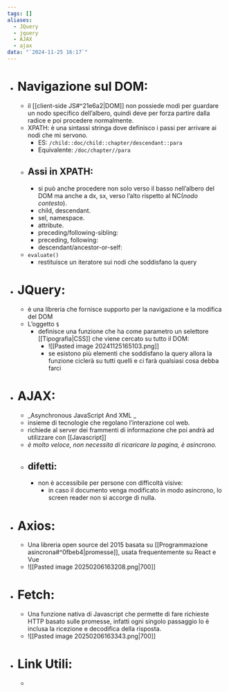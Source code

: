```yaml
---
tags: []
aliases:
  - JQuery
  - jquery
  - AJAX
  - ajax
data: "`2024-11-25 16:17`"
---
```

- # Navigazione sul DOM:
	- il [[client-side JS#^21e6a2|DOM]] non possiede modi per guardare un nodo specifico dell’albero, quindi deve per forza partire dalla radice e poi procedere normalmente.
	- XPATH: è una sintassi stringa dove definisco i passi per arrivare ai nodi che mi servono.
		- ES: `/child::doc/child::chapter/descendant::para`
		- Equivalente: `/doc/chapter//para` 
	- ## Assi in XPATH:
		- si può anche procedere non solo verso il basso nell’albero del DOM ma anche a dx, sx, verso l’alto rispetto al NC(_nodo contesto_).
		- child, descendant.
		- sel, namespace.
		- attribute.
		- preceding/following-sibling:
		- preceding, following:
		- descendant/ancestor-or-self:
	- `evaluate()`
		- restituisce un iteratore sui nodi che soddisfano la query
- # JQuery:
	- è una libreria che fornisce supporto per la navigazione e la modifica del DOM
	- L’oggetto `$`
		- definisce una funzione che ha come parametro un selettore [[Tipografia|CSS]] che viene cercato su tutto il DOM:
			- ![[Pasted image 20241125165103.png]]
			- se esistono più elementi che soddisfano la query allora la funzione ciclerà su tutti quelli e ci farà qualsiasi cosa debba farci 
- # AJAX:
	- _Asynchronous JavaScript And XML _
	- insieme di tecnologie che regolano l’interazione col web.
	- richiede al server dei frammenti di informazione che poi andrà ad utilizzare con [[Javascript]] 
	- _è molto veloce, non necessita di ricaricare la pagina, è asincrono._
	- ## difetti:
		- non è accessibile per persone con difficoltà visive:
			- in caso il documento venga modificato in modo asincrono, lo screen reader non si accorge di nulla. 
- # Axios:
	- Una libreria open source del 2015 basata su [[Programmazione asincrona#^0fbeb4|promesse]], usata frequentemente su React e Vue 
	- ![[Pasted image 20250206163208.png|700]]
- # Fetch: 
	- Una funzione nativa di Javascript che permette di fare richieste HTTP basato sulle promesse, infatti ogni singolo passaggio lo è inclusa la ricezione e decodifica della risposta.
	- ![[Pasted image 20250206163343.png|700]]
- # Link Utili:
	- 